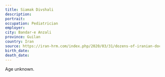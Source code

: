 ```yaml
---
title: Siamak Divshali
description: 
portrait: 
occupation: Pediatrician 
employer: 
city: Bandar-e Anzali
province: Guilan
country: Iran
source: https://iran-hrm.com/index.php/2020/03/31/dozens-of-iranian-doctors-died-during-irans-coronavirus-crisis
birth_date: 
death_date: 
---
```


Age unknown.